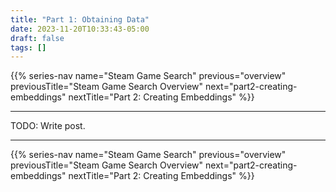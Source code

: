 ```yaml
---
title: "Part 1: Obtaining Data"
date: 2023-11-20T10:33:43-05:00
draft: false
tags: []
---
```


{{% series-nav name="Steam Game Search" previous="overview" previousTitle="Steam Game Search Overview" next="part2-creating-embeddings" nextTitle="Part 2: Creating Embeddings" %}}

---

TODO: Write post.

---

{{% series-nav name="Steam Game Search" previous="overview" previousTitle="Steam Game Search Overview" next="part2-creating-embeddings" nextTitle="Part 2: Creating Embeddings" %}}